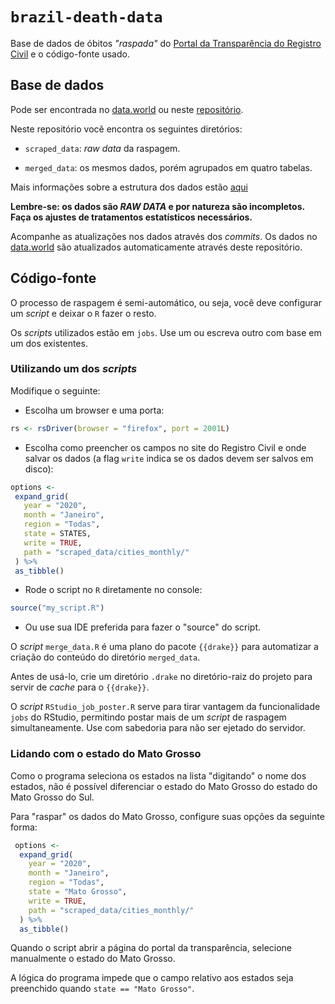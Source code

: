 # `brazil-death-data`

Base de dados de óbitos *"raspada"* do [Portal da Transparência do Registro Civil](https://transparencia.registrocivil.org.br/registros) e o código-fonte usado.

## Base de dados

Pode ser encontrada no [data.world](https://data.world/samirarman/brazil-death-data) ou neste [repositório](https:://github.com/samirarman/brazil-death-data).

Neste repositório você encontra os seguintes diretórios:

- `scraped_data`: *raw data* da raspagem.

- `merged_data`: os mesmos dados, porém agrupados em quatro tabelas.

Mais informações sobre a estrutura dos dados estão [aqui](https://samirarman.github.io/brazil-death-data)


**Lembre-se: os dados são *RAW DATA* e por natureza são incompletos. Faça os ajustes de tratamentos estatísticos necessários.**

Acompanhe as atualizações nos dados através dos *commits*. Os dados no [data.world](https://data.world/samirarman/brazil-death-data) são atualizados automaticamente através deste repositório.

## Código-fonte

O processo de raspagem é semi-automático, ou seja, você deve configurar um *script* e deixar o `R` fazer o resto.

Os *scripts* utilizados estão em `jobs`. Use um ou escreva outro com base em um dos existentes.

### Utilizando um dos *scripts* 

Modifique o seguinte: 

- Escolha um browser e uma porta: 
```r 
rs <- rsDriver(browser = "firefox", port = 2001L) 
```
- Escolha como preencher os campos no site do Registro Civil e onde salvar os dados (a flag `write` indica se os dados devem ser salvos em disco):
 ```r 
 options <-
  expand_grid(
    year = "2020",
    month = "Janeiro",
    region = "Todas",
    state = STATES,
    write = TRUE,
    path = "scraped_data/cities_monthly/"
  ) %>%
  as_tibble()
  ```
  
  - Rode o script no `R` diretamente no console: 
  ```r 
  source("my_script.R")
  ``` 
  - Ou use sua IDE preferida para fazer o "source" do script.
  
  O *script* `merge_data.R` é uma plano do pacote `{{drake}}` para automatizar a criação do conteúdo do diretório `merged_data`.
  
  Antes de usá-lo, crie um diretório `.drake` no diretório-raiz do projeto para servir de *cache* para o `{{drake}}`.
  
  O *script* `RStudio_job_poster.R` serve para tirar vantagem da funcionalidade `jobs` do RStudio, permitindo postar mais de um *script* de raspagem simultaneamente. Use com sabedoria para não ser ejetado do servidor.

### Lidando com o estado do Mato Grosso

Como o programa seleciona os estados na lista "digitando" o nome dos estados, não é possível diferenciar o estado do Mato Grosso do estado do Mato Grosso do Sul.

Para "raspar" os dados do Mato Grosso, configure suas opções da seguinte forma:

```r 
 options <-
  expand_grid(
    year = "2020",
    month = "Janeiro",
    region = "Todas",
    state = "Mato Grosso",
    write = TRUE,
    path = "scraped_data/cities_monthly/"
  ) %>%
  as_tibble()
  ```
  Quando o script abrir a página do portal da transparência, selecione manualmente o estado do Mato Grosso.
  
  A lógica do programa impede que o campo relativo aos estados seja preenchido quando `state == "Mato Grosso"`.
